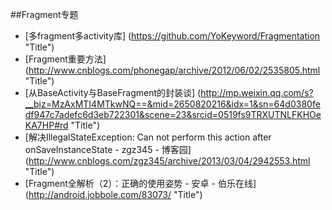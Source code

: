 
##Fragment专题


* [多fragment多activity库] (https://github.com/YoKeyword/Fragmentation  "Title")
* [Fragment重要方法] (http://www.cnblogs.com/phonegap/archive/2012/06/02/2535805.html  "Title")
* [从BaseActivity与BaseFragment的封装谈] (http://mp.weixin.qq.com/s?__biz=MzAxMTI4MTkwNQ==&mid=2650820216&idx=1&sn=64d0380fedf947c7adefc6d3eb722301&scene=23&srcid=0519fs9TRXUTNLFKHOeKA7HP#rd  "Title")
* [解决IllegalStateException: Can not perform this action after onSaveInstanceState - zgz345 - 博客园] (http://www.cnblogs.com/zgz345/archive/2013/03/04/2942553.html  "Title")
* [Fragment全解析（2）：正确的使用姿势 - 安卓 - 伯乐在线] (http://android.jobbole.com/83073/  "Title")

